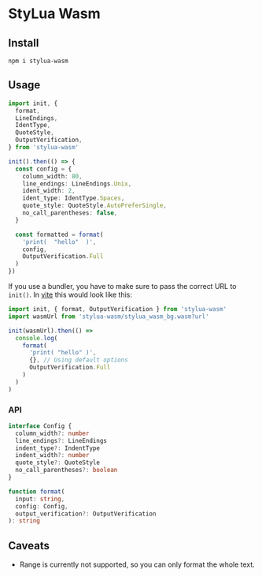 # StyLua Wasm

## Install

```
npm i stylua-wasm
```

## Usage

```ts
import init, {
  format,
  LineEndings,
  IdentType,
  QuoteStyle,
  OutputVerification,
} from 'stylua-wasm'

init().then(() => {
  const config = {
    column_width: 80,
    line_endings: LineEndings.Unix,
    ident_width: 2,
    ident_type: IdentType.Spaces,
    quote_style: QuoteStyle.AutoPreferSingle,
    no_call_parentheses: false,
  }

  const formatted = format(
    'print(  "hello"  )',
    config,
    OutputVerification.Full
  )
})
```

If you use a bundler, you have to make sure to pass the correct URL to `init()`.
In [vite](https://vitejs.dev/) this would look like this:

```ts
import init, { format, OutputVerification } from 'stylua-wasm'
import wasmUrl from 'stylua-wasm/stylua_wasm_bg.wasm?url'

init(wasmUrl).then(() =>
  console.log(
    format(
      'print( "hello" )',
      {}, // Using default options
      OutputVerification.Full
    )
  )
)
```

### API

```ts
interface Config {
  column_width?: number
  line_endings?: LineEndings
  indent_type?: IndentType
  indent_width?: number
  quote_style?: QuoteStyle
  no_call_parentheses?: boolean
}

function format(
  input: string,
  config: Config,
  output_verification?: OutputVerification
): string
```

## Caveats

- Range is currently not supported, so you can only format the whole text.
